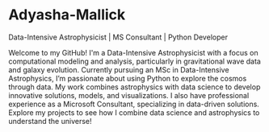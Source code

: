 # Adyasha-Mallick
Data-Intensive Astrophysicist | MS Consultant | Python Developer

Welcome to my GitHub! I'm a Data-Intensive Astrophysicist with a focus on computational modeling and analysis, particularly in gravitational wave data and galaxy evolution. Currently pursuing an MSc in Data-Intensive Astrophysics, I’m passionate about using Python to explore the cosmos through data. My work combines astrophysics with data science to develop innovative solutions, models, and visualizations. I also have professional experience as a Microsoft Consultant, specializing in data-driven solutions. Explore my projects to see how I combine data science and astrophysics to understand the universe!

